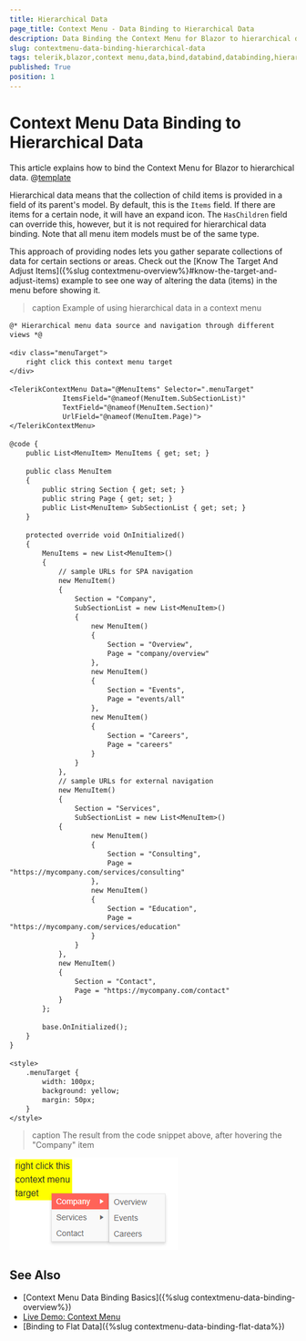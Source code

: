 ```yaml
---
title: Hierarchical Data
page_title: Context Menu - Data Binding to Hierarchical Data
description: Data Binding the Context Menu for Blazor to hierarchical data.
slug: contextmenu-data-binding-hierarchical-data
tags: telerik,blazor,context menu,data,bind,databind,databinding,hierarchical
published: True
position: 1
---
```


# Context Menu Data Binding to Hierarchical Data

This article explains how to bind the Context Menu for Blazor to hierarchical data. 
@[template](/_contentTemplates/menu/basic-example.md#context-menudata-binding-basics-link)


Hierarchical data means that the collection of child items is provided in a field of its parent's model. By default, this is the `Items` field. If there are items for a certain node, it will have an expand icon. The `HasChildren` field can override this, however, but it is not required for hierarchical data binding. Note that all menu item models must be of the same type.

This approach of providing nodes lets you gather separate collections of data for certain sections or areas. Check out the [Know The Target And Adjust Items]({%slug contextmenu-overview%}#know-the-target-and-adjust-items) example to see one way of altering the data (items) in the menu before showing it. 

>caption Example of using hierarchical data in a context menu

````CSHTML
@* Hierarchical menu data source and navigation through different views *@

<div class="menuTarget">
    right click this context menu target
</div>

<TelerikContextMenu Data="@MenuItems" Selector=".menuTarget"
             ItemsField="@nameof(MenuItem.SubSectionList)"
             TextField="@nameof(MenuItem.Section)"
             UrlField="@nameof(MenuItem.Page)">
</TelerikContextMenu>

@code {
    public List<MenuItem> MenuItems { get; set; }

    public class MenuItem
    {
        public string Section { get; set; }
        public string Page { get; set; }
        public List<MenuItem> SubSectionList { get; set; }
    }

    protected override void OnInitialized()
    {
        MenuItems = new List<MenuItem>()
        {
            // sample URLs for SPA navigation
            new MenuItem()
            {
                Section = "Company",
                SubSectionList = new List<MenuItem>()
                {
                    new MenuItem()
                    {
                        Section = "Overview",
                        Page = "company/overview"
                    },
                    new MenuItem()
                    {
                        Section = "Events",
                        Page = "events/all"
                    },
                    new MenuItem()
                    {
                        Section = "Careers",
                        Page = "careers"
                    }
                }
            },
            // sample URLs for external navigation
            new MenuItem()
            {
                Section = "Services",
                SubSectionList = new List<MenuItem>()
            {
                    new MenuItem()
                    {
                        Section = "Consulting",
                        Page = "https://mycompany.com/services/consulting"
                    },
                    new MenuItem()
                    {
                        Section = "Education",
                        Page = "https://mycompany.com/services/education"
                    }
                }
            },
            new MenuItem()
            {
                Section = "Contact",
                Page = "https://mycompany.com/contact"
            }
        };

        base.OnInitialized();
    }
}

<style>
    .menuTarget {
        width: 100px;
        background: yellow;
        margin: 50px;
    }
</style>
````

>caption The result from the code snippet above, after hovering the "Company" item

![](images/context-menu-hierarchical-data-overview.png)


## See Also

  * [Context Menu Data Binding Basics]({%slug contextmenu-data-binding-overview%})
  * [Live Demo: Context Menu](https://demos.telerik.com/blazor-ui/contextmenu/overview)
  * [Binding to Flat Data]({%slug contextmenu-data-binding-flat-data%})

